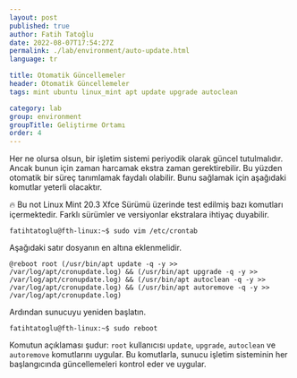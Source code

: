 ```yaml
---
layout: post
published: true
author: Fatih Tatoğlu
date: 2022-08-07T17:54:27Z
permalink: ./lab/environment/auto-update.html
language: tr

title: Otomatik Güncellemeler
header: Otomatik Güncellemeler
tags: mint ubuntu linux_mint apt update upgrade autoclean

category: lab
group: environment
groupTitle: Geliştirme Ortamı
order: 4
---
```


Her ne olursa olsun, bir işletim sistemi periyodik olarak güncel tutulmalıdır. Ancak bunun için zaman harcamak ekstra zaman gerektirebilir. Bu yüzden otomatik bir süreç tanımlamak faydalı olabilir. Bunu sağlamak için aşağıdaki komutlar yeterli olacaktır.

🔥 Bu not Linux Mint 20.3 Xfce Sürümü üzerinde test edilmiş bazı komutları içermektedir. Farklı sürümler ve versiyonlar ekstralara ihtiyaç duyabilir.

```shell
fatihtatoglu@fth-linux:~$ sudo vim /etc/crontab
```

Aşağıdaki satır dosyanın en altına eklenmelidir.

```nestedtext
@reboot root (/usr/bin/apt update -q -y >> /var/log/apt/cronupdate.log) && (/usr/bin/apt upgrade -q -y >> /var/log/apt/cronupdate.log) && (/usr/bin/apt autoclean -q -y >> /var/log/apt/cronupdate.log) && (/usr/bin/apt autoremove -q -y >> /var/log/apt/cronupdate.log)
```

Ardından sunucuyu yeniden başlatın.

```shell
fatihtatoglu@fth-linux:~$ sudo reboot
```

Komutun açıklaması şudur: `root` kullanıcısı `update`, `upgrade`, `autoclean` ve `autoremove` komutlarını uygular. Bu komutlarla, sunucu işletim sisteminin her başlangıcında güncellemeleri kontrol eder ve uygular.
